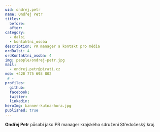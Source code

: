 ```yaml
---
uid: ondrej.petr
name: Ondřej Petr
titles: 
  before: 
  after: 
category:
  - dalsi
  - kontaktni_osoba
description: PR manager a kontakt pro média
ordDalsi: 4
ordKontaktni_osoba: 4
img: people/ondrej-petr.jpg
mail:
  - ondrej.petr@pirati.cz
mob: +420 775 693 802
 # -
profiles:
  github:
  facebook:
  twitter:
  linkedin:
heroImg: banner-kutna-hora.jpg
published: true
---
```


**Ondřej Petr** působí jako PR manager krajského sdružení Středočeský kraj.

